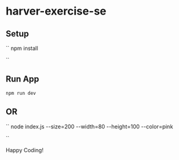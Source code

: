 # harver-exercise-se

## Setup

``
npm install

``
## Run App

``
npm run dev
``

## OR

``
node index.js --size=200 --width=80 --height=100 --color=pink

``

Happy Coding!
